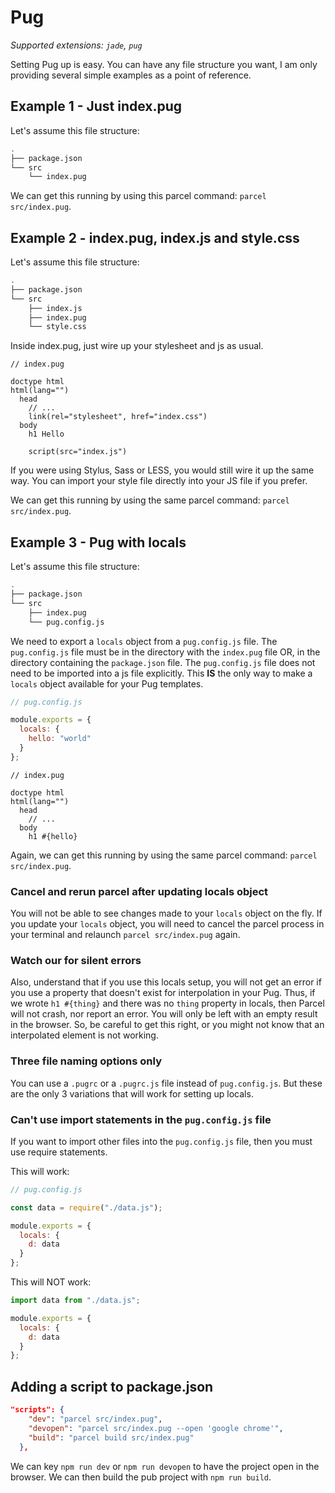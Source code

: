 # Pug

_Supported extensions: `jade`, `pug`_

Setting Pug up is easy. You can have any file structure you want, I am only providing several simple examples as a point of reference. 

## Example 1 - Just index.pug
Let's assume this file structure:
```bash
.
├── package.json
└── src
    └── index.pug
```
We can get this running by using this parcel command: `parcel src/index.pug`.


## Example 2 - index.pug, index.js and style.css
Let's assume this file structure:
```bash
.
├── package.json
└── src
    ├── index.js
    ├── index.pug
    └── style.css
```

Inside index.pug, just wire up your stylesheet and js as usual. 

```pug
// index.pug

doctype html
html(lang="")
  head
    // ...
    link(rel="stylesheet", href="index.css")
  body
    h1 Hello 

    script(src="index.js")
```
If you were using Stylus, Sass or LESS, you would still wire it up the same way. You can import your style file directly into your JS file if you prefer. 

We can get this running by using the same parcel command: `parcel src/index.pug`.

## Example 3 - Pug with locals
Let's assume this file structure:
```bash
.
├── package.json
└── src
    ├── index.pug
    └── pug.config.js
```
We need to export a `locals` object from a `pug.config.js` file. The `pug.config.js` file must be in the directory with the `index.pug` file OR, in the directory containing the `package.json` file. The `pug.config.js` file does not need to be imported into a js file explicitly. This **IS** the only way to make a `locals` object available for your Pug templates.
```js
// pug.config.js

module.exports = {
  locals: {
    hello: "world"
  }
};
```
```pug
// index.pug

doctype html
html(lang="")
  head
    // ...
  body
    h1 #{hello} 
```
Again, we can get this running by using the same parcel command: `parcel src/index.pug`. 

### Cancel and rerun parcel after updating locals object
You will not be able to see changes made to your `locals` object on the fly.  If you update your `locals` object, you will need to cancel the parcel process in your terminal and relaunch `parcel src/index.pug` again.

### Watch our for silent errors
Also, understand that if you use this locals setup, you will not get an error if you use a property that doesn't exist for interpolation in your Pug. Thus, if we wrote `h1 #{thing}` and there was no `thing` property in locals, then Parcel will not crash, nor report an error. You will only be left with an empty result in the browser. So, be careful to get this right, or you might not know that an interpolated element is not working.

### Three file naming options only
You can use a `.pugrc` or a `.pugrc.js` file instead of `pug.config.js`. But these are the only 3 variations that will work for setting up locals.

### Can't use import statements in the `pug.config.js` file
If you want to import other files into the `pug.config.js` file, then you must use require statements. 

This will work:
```js
// pug.config.js

const data = require("./data.js");

module.exports = {
  locals: {
    d: data
  }
};

```
This will NOT work:
```js
import data from "./data.js";

module.exports = {
  locals: {
    d: data
  }
};
```


## Adding a script to package.json
```json
"scripts": {
    "dev": "parcel src/index.pug",
    "devopen": "parcel src/index.pug --open 'google chrome'",
    "build": "parcel build src/index.pug"
  },
```
We can key `npm run dev` or `npm run devopen` to have the project open in the browser. We can then build the pub project with `npm run build`.
